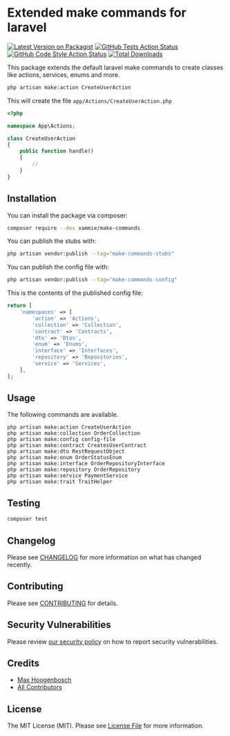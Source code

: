 # Extended make commands for laravel

[![Latest Version on Packagist](https://img.shields.io/packagist/v/xammie/make-commands.svg?style=flat-square)](https://packagist.org/packages/xammie/make-commands)
[![GitHub Tests Action Status](https://img.shields.io/github/workflow/status/xammie/make-commands/run-tests?label=tests)](https://github.com/xammie/make-commands/actions?query=workflow%3Arun-tests+branch%3Amain)
[![GitHub Code Style Action Status](https://img.shields.io/github/workflow/status/xammie/make-commands/Check%20&%20fix%20styling?label=code%20style)](https://github.com/xammie/make-commands/actions?query=workflow%3A"Check+%26+fix+styling"+branch%3Amain)
[![Total Downloads](https://img.shields.io/packagist/dt/xammie/make-commands.svg?style=flat-square)](https://packagist.org/packages/xammie/make-commands)

This package extends the default laravel make commands to create classes like actions, services, enums and more.

```bash
php artisan make:action CreateUserAction
```

This will create the file `app/Actions/CreateUserAction.php`

```php
<?php

namespace App\Actions;

class CreateUserAction
{
    public function handle()
    {
        //
    }
}
```

## Installation

You can install the package via composer:

```bash
composer require --dev xammie/make-commands
```

You can publish the stubs with:

```bash
php artisan vendor:publish --tag="make-commands-stubs"
```

You can publish the config file with:

```bash
php artisan vendor:publish --tag="make-commands-config"
```

This is the contents of the published config file:

```php
return [
    'namespaces' => [
        'action' => 'Actions',
        'collection' => 'Collection',
        'contract' => 'Contracts',
        'dto' => 'Dtos',
        'enum' => 'Enums',
        'interface' => 'Interfaces',
        'repository' => 'Repositories',
        'service' => 'Services',
    ],
];
```

## Usage

The following commands are available.

```
php artisan make:action CreateUserAction
php artisan make:collection OrderCollection
php artisan make:config config-file
php artisan make:contract CreatesUserContract
php artisan make:dto RestRequestObject
php artisan make:enum OrderStatusEnum
php artisan make:interface OrderRepositoryInterface
php artisan make:repository OrderRepository
php artisan make:service PaymentService
php artisan make:trait TraitHelper
```

## Testing

```bash
composer test
```

## Changelog

Please see [CHANGELOG](CHANGELOG.md) for more information on what has changed recently.

## Contributing

Please see [CONTRIBUTING](.github/CONTRIBUTING.md) for details.

## Security Vulnerabilities

Please review [our security policy](../../security/policy) on how to report security vulnerabilities.

## Credits

- [Max Hoogenbosch](https://github.com/Xammie)
- [All Contributors](../../contributors)

## License

The MIT License (MIT). Please see [License File](LICENSE.md) for more information.
